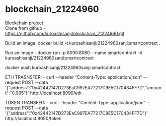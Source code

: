 # blockchain_21224960
Blockchain project
\
Clone from github - https://github.com/kuroashisanji/blockchain_21224960.git 

Build an image: docker build -t kuroashisanji/21224960sanji:smartcontract .

Run an image - docker run -p 8090:8080 --name smartcontract -d kuroashisanji/21224960sanji:smartcontract


docker push kuroashisanji/21224960sanji:smartcontract


ETH TRASNSFER: - 
curl --header "Content-Type: application/json" --request POST --data '{"address":"0x42442147D273EaC997EA77217C9E5C170434FF7D","amount":"0.005"}' http://localhost:8090/eth



TOKEN TRANSFER: - 
curl --header "Content-Type: application/json" --request POST --data '{"address":"0x42442147D273EaC997EA77217C9E5C170434FF7D"}' http://localhost:8090/token



